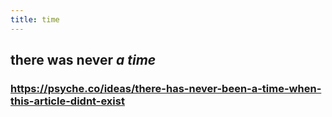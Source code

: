 ```yaml
---
title: time
---
```


## there was never *a time*
### https://psyche.co/ideas/there-has-never-been-a-time-when-this-article-didnt-exist
##

